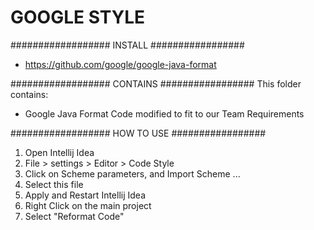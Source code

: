 # GOOGLE STYLE

################## INSTALL #################
- https://github.com/google/google-java-format

################## CONTAINS #################
This folder contains:
- Google Java Format Code modified to fit to our Team Requirements

################## HOW TO USE #################
1. Open Intellij Idea
2. File > settings > Editor > Code Style
3. Click on Scheme parameters, and Import Scheme ...
4. Select this file
5. Apply and Restart Intellij Idea
6. Right Click on the main project 
7. Select "Reformat Code"
